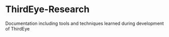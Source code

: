 # ThirdEye-Research
Documentation including tools and techniques learned during development of ThirdEye
